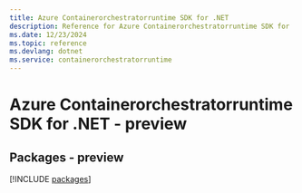 ```yaml
---
title: Azure Containerorchestratorruntime SDK for .NET
description: Reference for Azure Containerorchestratorruntime SDK for .NET
ms.date: 12/23/2024
ms.topic: reference
ms.devlang: dotnet
ms.service: containerorchestratorruntime
---
```

# Azure Containerorchestratorruntime SDK for .NET - preview
## Packages - preview
[!INCLUDE [packages](containerorchestratorruntime-index.md)]